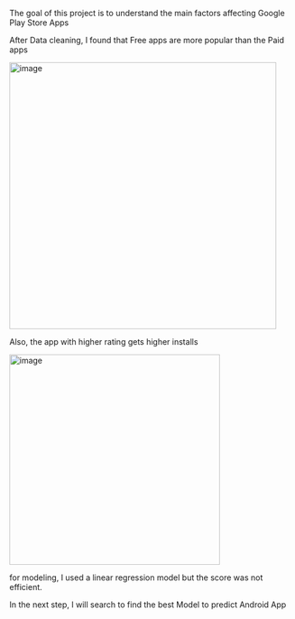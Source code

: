 

The goal of this project is to understand the main factors affecting Google Play Store Apps


After Data cleaning, I found that Free apps are more popular than the Paid apps

<img width="473" alt="image" src="https://user-images.githubusercontent.com/48456553/148123611-97162f66-2317-4b2c-858f-0b894ad0991f.png">


Also, the app with higher rating gets higher installs

<img width="373" alt="image" src="https://user-images.githubusercontent.com/48456553/148123478-5ab92b9c-5c36-4720-a578-fa0b7f63fa4e.png">

 for modeling, I used a linear regression model but the score was not efficient.
 
 In the next step, I will search to find the best Model to predict  Android App

